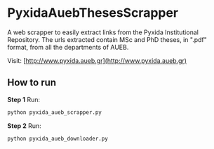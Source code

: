 # PyxidaAuebThesesScrapper
A web scrapper to easily extract links from the Pyxida Institutional Repository. The urls extracted contain MSc and PhD theses, in ".pdf" format, from all the departments of AUEB.

Visit:
[http://www.pyxida.aueb.gr](http://www.pyxida.aueb.gr)


## How to run


**Step 1**
Run:
```python
python pyxida_aueb_scrapper.py
```

**Step 2**
Run:
```python
python pyxida_aueb_downloader.py
```

